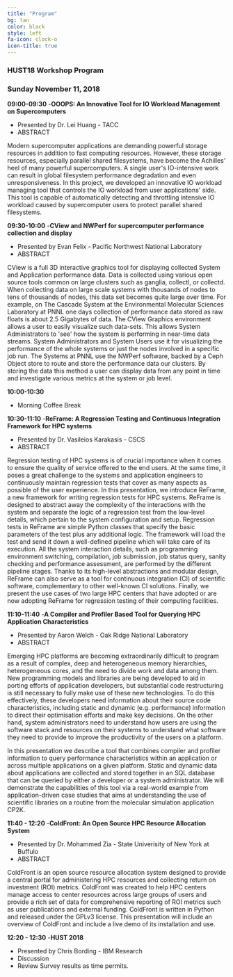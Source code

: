 ```yaml
---
title: "Program"
bg: tan
color: black
style: left
fa-icon: clock-o
icon-title: true
---
```


### HUST18 Workshop Program

### Sunday November 11, 2018

**09:00-09:30**
 -**OOOPS: An Innovative Tool for IO Workload Management on Supercomputers**

 - Presented by Dr. Lei Huang - TACC
 - ABSTRACT

Modern supercomputer applications are demanding powerful storage resources in addition to fast computing resources. However, these storage resources, especially parallel shared filesystems, have become the Achilles' heel of many powerful supercomputers. A single user's IO-intensive work can result in global filesystem performance degradation and even unresponsiveness. In this project, we developed an innovative IO workload managing tool that controls the IO workload from user applications' side. This tool is capable of automatically detecting and throttling intensive IO workload caused by supercomputer users to protect parallel shared filesystems.

**09:30-10:00**
-**CView and NWPerf for supercomputer performance collection and display**
 - Presented by Evan Felix - Pacific Northwest National Laboratory
 - ABSTRACT

  CView is a full 3D interactive graphics tool for displaying collected System and Application performance data. Data is collected using various open source tools common on large clusters such as ganglia, collectl, or collectd. When collecting data on large scale systems with thousands of nodes to tens of thousands of nodes, this data set becomes quite large over time. For example, on The Cascade System at the Environmental Molecular Sciences Laboratory at PNNL one days collection of performance data stored as raw floats is about 2.5 Gigabytes of data. The CView Graphics environment allows a user to easily visualize such data-sets. This allows System Administrators to 'see' how the system is performing in near-time data streams. System Administrators and System Users use it for visualizing the performance of the whole systems or just the nodes involved in a specific job run. The Systems at PNNL use the NWPerf software, backed by a Ceph Object store to route and store the performance data our clusters. By storing the data this method a user can display data from any point in time and investigate various metrics at the system or job level.

**10:00-10:30** 
 - Morning Coffee Break

**10:30-11:10**
 -**ReFrame: A Regression Testing and Continuous Integration Framework for HPC systems**
  - Presented by Dr. Vasileios Karakasis - CSCS
   - ABSTRACT

 Regression testing of HPC systems is of crucial importance when it comes to ensure the quality of service offered to the end users. At the same time, it poses a great challenge to the systems and application engineers to continuously maintain regression tests that cover as many aspects as possible of the user experience. In this presentation, we introduce ReFrame, a new framework for writing regression tests for HPC systems. ReFrame is designed to abstract away the complexity of the interactions with the system and separate the logic of a regression test from the low-level details, which pertain to the system configuration and setup. Regression tests in ReFrame are simple Python classes that specify the basic parameters of the test plus any additional logic. The framework will load the test and send it down a well-defined pipeline which will take care of its execution. All the system interaction details, such as programming environment switching, compilation, job submission, job status query, sanity checking and performance assessment, are performed by the different pipeline stages. Thanks to its high-level abstractions and modular design, ReFrame can also serve as a tool for continuous integration (CI) of scientific software, complementary to other well-known CI solutions. Finally, we present the use cases of two large HPC centers that have adopted or are now adopting ReFrame for regression testing of their computing facilities.

**11:10-11:40**
 -**A Compiler and Profiler Based Tool for Querying HPC Application Characteristics**
  - Presented by Aaron Welch - Oak Ridge National Laboratory
 - ABSTRACT

  Emerging HPC platforms are becoming extraordinarily difficult to program as a result of complex, deep and heterogeneous memory hierarchies, heterogeneous cores, and the need to divide work and data among them. New programming models and libraries are being developed to aid in porting efforts of application developers, but substantial code restructuring is still necessary to fully make use of these new technologies. To do this effectively, these developers need information about their source code characteristics, including static and dynamic (e.g. performance) information to direct their optimisation efforts and make key decisions. On the other hand, system administrators need to understand how users are using the software stack and resources on their systems to understand what software they need to provide to improve the productivity of the users on a platform.

In this presentation we describe a tool that combines compiler and profiler information to query performance characteristics within an application or across multiple applications on a given platform. Static and dynamic data about applications are collected and stored together in an SQL database that can be queried by either a developer or a system administrator. We will demonstrate the capabilities of this tool via a real-world example from application-driven case studies that aims at understanding the use of scientific libraries on a routine from the molecular simulation application CP2K.


**11:40 - 12:20**
  -**ColdFront: An Open Source HPC Resource Allocation System**
   - Presented by Dr. Mohammed Zia - State Univerisity of New York at Buffulo
   - ABSTRACT

   ColdFront is an open source resource allocation system designed to provide a central portal for administering HPC resources and collecting return on investment (ROI) metrics.  ColdFront was created to help HPC centers manage access to center resources across large groups of users and provide a rich set of data for comprehensive reporting of ROI metrics such as user publications and external funding.  ColdFront is written in Python and released under the GPLv3 license.  This presentation will include an overview of ColdFront and include a live demo of its installation and use.	

**12:20 - 12:30** 
   -**HUST 2018**
   - Presented by Chris Bording - IBM Research
   - Discussion
   - Review Survey results as time permits.

